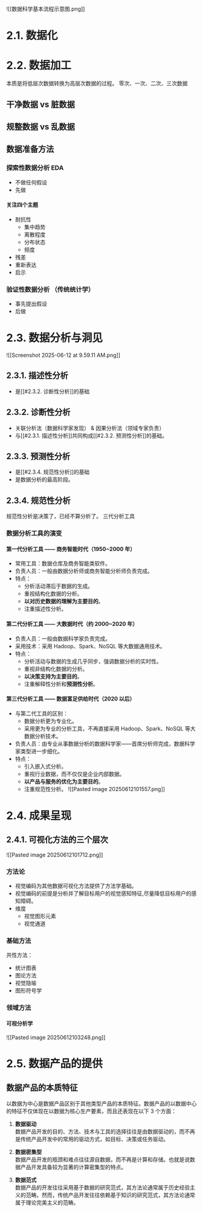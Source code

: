![[数据科学基本流程示意图.png]]
# 2.1. 数据化
# 2.2. 数据加工
本质是将低层次数据转换为高层次数据的过程。
零次、一次、二次、三次数据
## 干净数据 vs 脏数据
## 规整数据 vs 乱数据

## 数据准备方法
### 探索性数据分析 EDA
- 不做任何假设
- 先做
#### 关注四个主题
- 耐抗性
	- 集中趋势
	- 离散程度
	- 分布状态
	- 频度
- 残差
- 重新表达
- 启示
### 验证性数据分析 （传统统计学）
- 事先提出假设
- 后做

# 2.3. 数据分析与洞见
![[Screenshot 2025-06-12 at 9.59.11 AM.png]]

## 2.3.1. 描述性分析
- 是[[#2.3.2. 诊断性分析]]的基础
## 2.3.2. 诊断性分析
- 关联分析法（数据科学家发现） & 因果分析法（领域专家负责）
- 与[[#2.3.1. 描述性分析]]共同构成[[#2.3.2. 预测性分析]]的基础。

## 2.3.3. 预测性分析
- 是[[#2.3.4. 规范性分析]]的基础
- 是数据分析的最高阶段。
## 2.3.4. 规范性分析
规范性分析是决策了，已经不算分析了。
三代分析工具

### 数据分析工具的演变

#### 第一代分析工具 —— 商务智能时代（1950~2000 年）
- 常用工具：数据仓库及商务智能类软件。
- 负责人员：一般由数据分析师或商务智能分析师负责完成。
- 特点：
  - 分析活动滞后于数据的生成。
  - 重视结构化数据的分析。
  - **以对历史数据的理解为主要目的**。
  - 注重描述性分析。

#### 第二代分析工具 —— 大数据时代（约 2000~2020 年）
- 负责人员：一般由数据科学家负责完成。
- 采用技术：采用 Hadoop、Spark、NoSQL 等大数据通用技术。
- 特点：
  - 分析活动与数据的生成几乎同步，强调数据分析的实时性。
  - 重视非结构化数据的分析。
  - **以决策支持为主要目的**。
  - 注重解释性分析和**预测性分析**。

#### 第三代分析工具 —— 数据富足供给时代（2020 以后）
- 与第二代工具的区别：
  - 数据分析更为专业化。
  - 采用更为专业的分析工具，不再直接采用 Hadoop、Spark、NoSQL 等大数据分析技术。
- 负责人员：由专业从事数据分析的数据科学家——首席分析师完成，数据科学家类型进一步细化。
- 特点：
  - 引入嵌入式分析。
  - 重视行业数据，而不仅仅是企业内部数据。
  - **以产品与服务的优化为主要目的**。
  - 注重规范性分析。
![[Pasted image 20250612101557.png]]
# 2.4. 成果呈现
## 2.4.1. 可视化方法的三个层次
![[Pasted image 20250612101712.png]]
### 方法论
- 视觉编码为其他数据可视化方法提供了方法学基础。
- 视觉编码的前提是分析并了解目标用户的视觉感知特征,尽量降低目标用户的感知障碍。
- 维度
	- 视觉图形元素
	- 视觉通道
### 基础方法
共性方法：
- 统计图表
- 图论方法
- 视觉隐喻
- 图形符号学
### 领域方法
#### 可视分析学
![[Pasted image 20250612103248.png]]
# 2.5. 数据产品的提供
## 数据产品的本质特征

以数据为中心是数据产品区别于其他类型产品的本质特征。数据产品的以数据中心的特征不仅体现在以数据为核心生产要素，而且还表现在以下 3 个方面：

1. **数据驱动**  
数据产品开发的目的、方法、技术与工具的选择往往是由数据驱动的，而不再是传统产品开发中的常用的驱动方式，如目标、决策或任务驱动。

2. **数据密集型**  
数据产品开发的瓶颈和难点往往源自数据，而不再是计算和存储。也就是说数据产品开发具备较为显著的计算密集型的特点。

3. **数据范式**  
数据产品的开发往往采用基于数据的研究范式，其方法论通常属于历史经验主义的范畴。然而，传统产品开发往往依赖基于知识的研究范式，其方法论通常属于理论完美主义的范畴。
